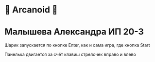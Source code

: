 # 🔮 Arcanoid 🔮
# Малышева Александра ИП 20-3
Шарик запускается по кнопке Enter, как и сама игра, где кнопка Start


Панелька двигается за счёт клавиш стрелочек вправо и влево
